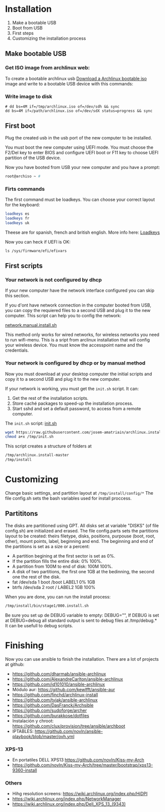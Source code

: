 # Installation

1. Make a bootable USB
1. Boot from USB
1. First steps
1. Customizing the installation process

## Make bootable USB

### Get ISO image from archlinux web: 

To create a bootable archlinux usb
[Download a Archlinux bootable iso](https://www.archlinux.org/download/) image and write to a bootable USB device with this commands:

### Write image to disk

```
# dd bs=4M if=/tmp/archlinux.iso of=/dev/sdh && sync
dd bs=4M if=/path/archlinux.iso of=/dev/sdX status=progress && sync
```

## First boot

Plug the created usb in the usb port of the new computer to be installed.

You must boot the new computer using UEFI mode. You must choose the F2/Del key to enter BIOS and configure UEFI boot or F11 key to choose UEFI partition of the USB device.

Now you have booted from USB your new computer and you have a prompt:

```bash 
root@archiso ~ #
```

### Firts commands

The first command must be loadkeys. You can choose your correct layout for the keyboard:

```bash
loadkeys es
loadkeys fr
loadkeys uk
```

Theese are for spanish, french and british english. More info here: 
[Loadkeys](https://wiki.archlinux.org/index.php/Linux_console/Keyboard_configuration#Loadkeys)

Now you can heck if UEFI is OK:

```
ls /sys/firmware/efi/efivars
```

##  First scripts

### Your network is not configured by dhcp

If your new computer have the network interface configured you can skip this section.

If you d'ont have network connection in the computer booted from USB, you can copy the requiered files to a second USB and plug it to the new computer.
This script can help you to config the network:

[network.manual.install.sh](https://raw.githubusercontent.com/josem-amatriain/archlinux.install/master/network.manual.install.sh)

This method only works for wired networks, for wireless networks you need to run wifi-menu. This is a sript from arclinux installation that will config your wireless device. You must know the accesspoint name and the credentials.

### Your network is configured by dhcp or by manual method

Now you must download at your desktop computer the initial scripts and
copy it to a second USB and plug it to the new computer.

If your network is working, you must get the ```init.sh``` script. It can:
1. Get the rest of the installation scripts.
1. Store caché packages to speed-up the installation process.
1. Start sshd and set a default password, to access from a remote computer.

The ```init.sh``` script:
[init.sh](https://raw.githubusercontent.com/josem-amatriain/archlinux.install/master/init.sh)

```bash
wget https://raw.githubusercontent.com/josem-amatriain/archlinux.install/master/init.sh -O /tmp/init.sh
chmod a+x /tmp/init.sh
```

This script creates a structure of folders at 

```bash 
/tmp/archlinux.install-master
/tmp/install
```

# Customizing

Change basic settings, and partition layout at ```/tmp/install/config/*```
The file config.sh sets the bash variables used for install proccess.

## Partititons

The disks are partitioned using GPT. All disks set at variable "DISKS" (of file config.sh) are initialized and erased.
The file config.parts sets the partitions layout to be created: theirs filetype, disks, positions, purpouse (boot, root, other), mount points, label, beginning and end. The beginning and end  of the partitions is set as a size or a percent:
 * A partition begining at the first sector is set as 0%. 
 * If the partition fills the entire disk: 0% 100%.
 * A partition from 100M to end of disk: 100M 100%.
 * A disk of two partitions, the first one 1GB at the bedinning, the second one the rest of the disk.
  * fat      /dev/sda 1 boot  /boot LABEL1  0% 1GB
  * btrfs    /dev/sda 2 root  /     LABEL2  1GB 100%
  

When you are done, you can run the install process:

```bash
/tmp/install/bin/stage1/000.install.sh 
```

Be sure you set up  de DEBUG variable to empty: DEBUG="", If DEBUG is set at DEBUG=debug all standard output is sent to debug files at /tmp/debug.* It can be usefull to debug scripts.


# Finishing

Now you can use ansible to finish the installation.
There are a lot of projects at github: 

* https://github.com/dharmab/ansible-archlinux
* https://github.com/AlexandreCarlton/ansible-archlinux
* https://github.com/id101010/ansible-archlinux
* Módulo aur: https://github.com/kewlfft/ansible-aur
* https://github.com/finchd/archlinux-install
* https://github.com/tyjak/ansible-archlinux
* https://github.com/DasFranck/Archsible
* https://github.com/sudoforge/archer
* https://github.com/burakkose/dotfiles
* Instalación y chroot: https://github.com/clux/provision/tree/ansible/archboot
* IPTABLES: https://github.com/novln/ansible-playbook/blob/master/ovh.yml

### XPS-13
* En portatiles DELL XPS13 https://github.com/novln/Kiss-my-Arch
* https://github.com/novln/Kiss-my-Arch/tree/master/bootstrap/xps13-9360-install



### Others 

* Hihg resolution screens: https://wiki.archlinux.org/index.php/HiDPI
* https://wiki.archlinux.org/index.php/NetworkManager
* https://wiki.archlinux.org/index.php/Dell_XPS_13_(9343)

